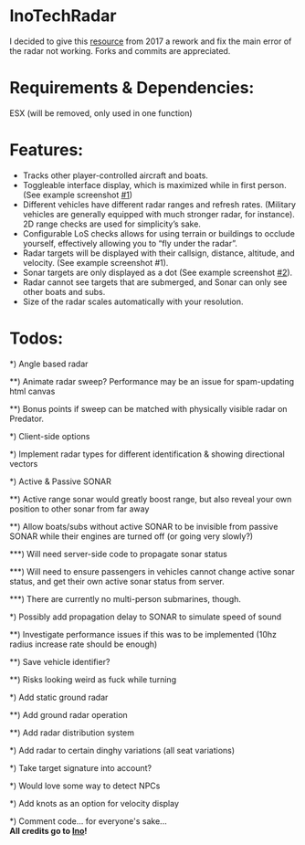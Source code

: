 # InoTechRadar
I decided to give this [resource](https://forum.cfx.re/t/beta-radar-and-sonar-for-aircraft-boats/17815) from 2017 a rework and fix the main error of the radar not working. Forks and commits are appreciated.


# Requirements & Dependencies:
ESX (will be removed, only used in one function)

# Features:
- Tracks other player-controlled aircraft and boats.
- Toggleable interface display, which is maximized while in first person. (See example screenshot [#1](https://i.imgur.com/ZzXTtdx.jpg))
- Different vehicles have different radar ranges and refresh rates. (Military vehicles are generally equipped with much stronger radar, for instance). 2D range checks are used for simplicity’s sake.
- Configurable LoS checks allows for using terrain or buildings to occlude yourself, effectively allowing you to “fly under the radar”.
- Radar targets will be displayed with their callsign, distance, altitude, and velocity. (See example screenshot #1).
- Sonar targets are only displayed as a dot (See example screenshot [#2](https://i.imgur.com/MJKL4mr.png)).
- Radar cannot see targets that are submerged, and Sonar can only see other boats and subs.
- Size of the radar scales automatically with your resolution.

# Todos:

*) Angle based radar 

**) Animate radar sweep? Performance may be an issue for spam-updating html canvas

**) Bonus points if sweep can be matched with physically visible radar on Predator.

*) Client-side options

*) Implement radar types for different identification & showing directional vectors

*) Active & Passive SONAR

**) Active range sonar would greatly boost range, but also reveal your own position to other sonar from far away

**) Allow boats/subs without active SONAR to be invisible from passive SONAR while their engines are turned off (or going very slowly?)

***) Will need server-side code to propagate sonar status

***) Will need to ensure passengers in vehicles cannot change active sonar status, and get their own active sonar status from server.

***) There are currently no multi-person submarines, though.

*) Possibly add propagation delay to SONAR to simulate speed of sound

**) Investigate performance issues if this was to be implemented (10hz radius increase rate should be enough)

**) Save vehicle identifier?

**) Risks looking weird as fuck while turning

*) Add static ground radar

**) Add ground radar operation

**) Add radar distribution system

*) Add radar to certain dinghy variations (all seat variations)

*) Take target signature into account?

*) Would love some way to detect NPCs

*) Add knots as an option for velocity display

*) Comment code... for everyone's sake...
<br>
**All credits go to [Ino](https://forum.cfx.re/u/Ino)!**
